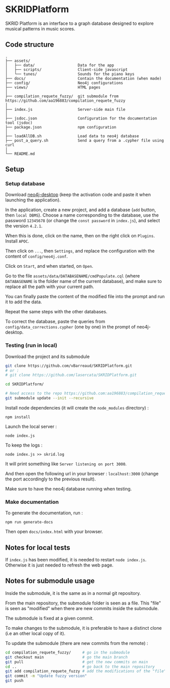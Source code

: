 # SKRIDPlatform

SKRID Platform is an interface to a graph database designed to explore musical patterns in music scores.


## Code structure
```
.
├── assets/
│   ├── data/                   Data for the app
│   ├── scripts/                Client-side javascript
│   └── tunes/                  Sounds for the piano keys
├── docs/                       Contain the documentation (when made)
├── config/                     Neo4j configurations
├── views/                      HTML pages
│
├── compilation_requete_fuzzy/  git submodule from https://github.com/aa196883/compilation_requete_fuzzy
│
├── index.js                    Server-side main file
│
├── jsdoc.json                  Configuration for the documentation tool (jsdoc)
├── package.json                npm configuration
│
├── loadAllDB.sh                Load data to neo4j database
├── post_a_query.sh             Send a query from a .cypher file using curl
│
└── README.md
```

## Setup
### Setup database
Download [neo4j-desktop](https://neo4j.com/download/) (keep the activation code and paste it when launching the application).

In the application, create a new project, and add a database (`add` button, then `local DBMS`).
Choose a name corresponding to the database, use the password `12345678` (or change the `const password` in `index.js`), and select the version `4.2.1`.

When this is done, click on the name, then on the right click on `Plugins`. Install `APOC`.

Then click on `...`, then `Settings`, and replace the configuration with the content of `config/neo4j.conf`.

Click on `Start`, and when started, on `Open`.

Go to the file `assets/data/DATABASENAME/cmdPopulate.cql` (where `DATABASENAME` is the folder name of the current database), and make sure to replace all the path with your current path.

You can finally paste the content of the modified file into the prompt and run it to add the data.

Repeat the same steps with the other databases.

To correct the database, paste the queries from `config/data_corrections.cypher` (one by one) in the prompt of neo4j-desktop.


### Testing (run in local)
Download the project and its submodule
```bash
git clone https://github.com/vBarreaud/SKRIDPlatform.git
# or :
# git clone https://github.com/lasercata/SKRIDPlatform.git

cd SKRIDPlatform/

# Need access to the repo https://github.com:aa196883/compilation_requete_fuzzy
git submodule update --init --recursive
```

<!-- TODO: if no ssh key, ... -->

Install node dependencies (it will create the `node_modules` directory) :
```
npm install
```

Launch the local server :
```
node index.js
```

To keep the logs :
```
node index.js >> skrid.log
```

It will print something like `Server listening on port 3000`.

And then open the following url in your browser : `localhost:3000` (change the port accordingly to the previous result).

Make sure to have the neo4j database running when testing.


### Make documentation
To generate the documentation, run :
```
npm run generate-docs
```

Then open `docs/index.html` with your browser.

## Notes for local tests
If `index.js` has been modified, it is needed to restart `node index.js`. Otherwise it is just needed to refresh the web page.

## Notes for submodule usage
Inside the submodule, it is the same as in a normal git repository.

From the main repository, the submodule folder is seen as a file.
This "file" is seen as "modified" when there are new commits inside the submodule.

The submodule is fixed at a given commit.

To make changes to the submodule, it is preferable to have a distinct clone (i.e an other local copy of it).

To update the submodule (there are new commits from the remote) :
```bash
cd compilation_requete_fuzzy/     # go in the submodule
git checkout main                 # go the main branch
git pull                          # get the new commits on main
cd ..                             # go back to the main repository
git add compilation_requete_fuzzy # add the modifications of the "file" (the submodule)
git commit -m "Update fuzzy version"
git push
```
